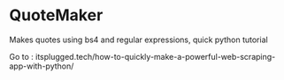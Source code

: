 # QuoteMaker
Makes quotes using bs4 and regular expressions, quick python tutorial

Go to : itsplugged.tech/how-to-quickly-make-a-powerful-web-scraping-app-with-python/
